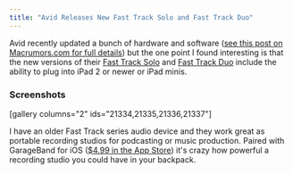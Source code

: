 ```yaml
---
title: "Avid Releases New Fast Track Solo and Fast Track Duo"
---
```

<p>Avid recently updated a bunch of hardware and software (<a href="http://www.macrumors.com/2013/04/08/avid-announces-media-composer-7-and-pro-tools-11-ios-compatible-recording-hardware/">see this post on Macrumors.com for full details</a>) but the one point I found interesting is that the new versions of their <a href="http://www.avid.com/US/products/fasttrack-solo">Fast Track Solo</a> and <a href="http://www.avid.com/US/products/fasttrack-duo">Fast Track Duo</a> include the ability to plug into iPad 2 or newer or iPad minis.</p>
<h3>Screenshots</h3>
<p>[gallery columns="2" ids="21334,21335,21336,21337"]</p>
<p>I have an older Fast Track series audio device and they work great as portable recording studios for podcasting or music production. Paired with GarageBand for iOS (<a href="http://target.georiot.com/Proxy.ashx?tsid=528&GR_URL=https%253A%252F%252Fitunes.apple.com%252Fus%252Fapp%252Fgarageband%252Fid408709785%253Fmt%253D8%2526uo%253D4%2526partnerId%253D30" target="itunes_store">$4.99 in the App Store</a>) it's crazy how powerful a recording studio you could have in your backpack.</p>

